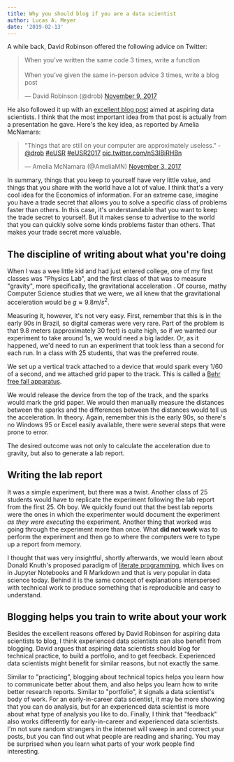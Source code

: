 ```yaml
---
title: Why you should blog if you are a data scientist
author: Lucas A. Meyer
date: '2019-02-13'
---
```


A while back, David Robinson offered the following advice on Twitter:

<blockquote class="twitter-tweet"><p lang="en" dir="ltr">When you’ve written the same code 3 times, write a function<br><br>When you’ve given the same in-person advice 3 times, write a blog post</p>&mdash; David Robinson (@drob) <a href="https://twitter.com/drob/status/928447584712253440?ref_src=twsrc%5Etfw">November 9, 2017</a></blockquote> <script async src="https://platform.twitter.com/widgets.js" charset="utf-8"></script>

He also followed it up with an [excellent blog post](http://varianceexplained.org/r/start-blog/) aimed at aspiring data scientists. I think that the most important idea from that post is actually from a presentation he gave. Here's the key idea, as reported by Amelia McNamara:

<blockquote class="twitter-tweet"><p lang="en" dir="ltr">&quot;Things that are still on your computer are approximately useless.&quot; -<a href="https://twitter.com/drob?ref_src=twsrc%5Etfw">@drob</a> <a href="https://twitter.com/hashtag/eUSR?src=hash&amp;ref_src=twsrc%5Etfw">#eUSR</a> <a href="https://twitter.com/hashtag/eUSR2017?src=hash&amp;ref_src=twsrc%5Etfw">#eUSR2017</a> <a href="https://t.co/nS3IBiRHBn">pic.twitter.com/nS3IBiRHBn</a></p>&mdash; Amelia McNamara (@AmeliaMN) <a href="https://twitter.com/AmeliaMN/status/926509282874585089?ref_src=twsrc%5Etfw">November 3, 2017</a></blockquote> <script async src="https://platform.twitter.com/widgets.js" charset="utf-8"></script>

In summary, things that you keep to yourself have very little value, and things that you share with the world have a lot of value. I think that's a very cool idea for the Economics of information. For an extreme case, imagine you have a trade secret that allows you to solve a specific class of problems faster than others. In this case, it's understandable that you want to keep the trade secret to yourself. But it makes sense to advertise to the world that you can quickly solve some kinds problems faster than others. That makes your trade secret more valuable.

## The discipline of writing about what you're doing

When I was a wee little kid and had just entered college, one of my first classes was "Physics Lab", and the first class of that was to measure "gravity", more specifically, the gravitational acceleration . Of course, mathy Computer Science studies that we were, we all knew that the gravitational acceleration would be $g \approx 9.8 m/s^2$. 

Measuring it, however, it's not very easy. First, remember that this is in the early 90s in Brazil, so digital cameras were very rare. Part of the problem is that 9.8 meters (approximately 30 feet) is quite high, so if we wanted our experiment to take around 1s, we would need a big ladder. Or, as it happened, we'd need to run an experiment that took less than a second for each run. In a class with 25 students, that was the preferred route. 

We set up a vertical track attached to a device that would spark every 1/60 of a second, and we attached grid paper to the track. This is called a [Behr free fall apparatus](https://cse.wwu.edu/physics/acceleration-due-gravity-behr-free-fall-apparatus-and-spark-timer). 

We would release the device from the top of the track, and the sparks would mark the grid paper. We would then manually measure the distances between the sparks and the differences between the distances would tell us the acceleration. In theory. Again, remember this is the early 90s, so there's no Windows 95 or Excel easily available, there were several steps that were prone to error. 

The desired outcome was not only to calculate the acceleration due to gravity, but also to generate a lab report.

## Writing the lab report 

It was a simple experiment, but there was a twist. Another class of 25 students would have to replicate the experiment following the lab report from the first 25. Oh boy. We quickly found out that the best lab reports were the ones in which the experimenter would document the experiment *as they were executing* the experiment. Another thing that worked was going through the experiment more than once. What **did not work** was to perform the experiment and then go to where the computers were to type up a report from memory. 

I thought that was very insightful, shortly afterwards, we would learn about Donald Knuth's proposed paradigm of [literate programming](https://en.wikipedia.org/wiki/Literate_programming), which lives on in Jupyter Notebooks and R Markdown and that is very popular in data science today. Behind it is the same concept of explanations interspersed with technical work to produce something that is reproducible and easy to understand.

## Blogging helps you train to write about your work

Besides the excellent reasons offered by David Robinson for aspiring data scientists to blog, I think experienced data scientists can also benefit from blogging. David argues that aspiring data scientists should blog for technical practice, to build a portfolio, and to get feedback. Experienced data scientists might benefit for similar reasons, but not exactly the same. 

Similar to "practicing", blogging about technical topics helps you learn how to communicate better about them, and also helps you learn how to write better research reports. Similar to "portfolio", it signals a data scientist's body of work. For an early-in-career data scientist, it may be more showing that you can do analysis, but for an experienced data scientist is more about what type of analysis you like to do. Finally, I think that "feedback" also works differently for early-in-career and experienced data scientists. I'm not sure random strangers in the internet will sweep in and correct your posts, but you can find out what people are reading and sharing. You may be surprised when you learn what parts of your work people find interesting.

